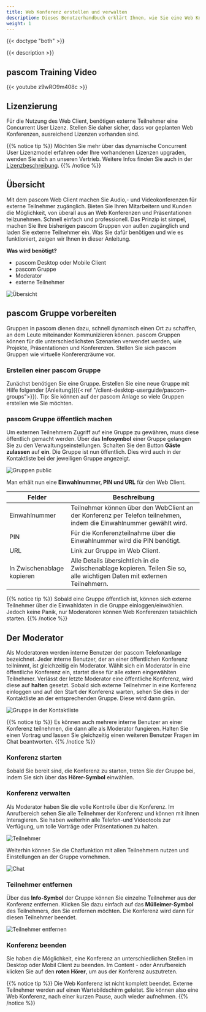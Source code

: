 ```yaml
---
title: Web Konferenz erstellen und verwalten
description: Dieses Benutzerhandbuch erklärt Ihnen, wie Sie eine Web Konferenz erstellen und verwalten können.
weight: 1
---
```



{{< doctype "both" >}}

{{< description >}}


## pascom Training Video

{{< youtube z9wRO9m408c >}} 


## Lizenzierung

Für die Nutzung des Web Client, benötigen externe Teilnehmer eine Concurrent User Lizenz. Stellen Sie daher sicher, dass vor geplanten Web Konferenzen, ausreichend Lizenzen vorhanden sind. 

{{% notice tip %}}
Möchten Sie mehr über das dynamische Concurrent User Lizenzmodel erfahren oder Ihre vorhandenen Lizenzen upgraden, wenden Sie sich an unseren Vertrieb. Weitere Infos finden Sie auch in der [Lizenzbeschreibung](https://www.pascom.net/de/voip-preise/).
{{% /notice %}}


## Übersicht

Mit dem pascom Web Client machen Sie Audio,- und Videokonferenzen für externe Teilnehmer zugänglich. Bieten Sie Ihren Mitarbeitern und Kunden die Möglichkeit, von überall aus an Web Konferenzen und Präsentationen teilzunehmen. Schnell einfach und professionell. Das Prinzip ist simpel, machen Sie Ihre bisherigen pascom Gruppen von außen zugänglich und laden Sie externe Teilnehmer ein. Was Sie dafür benötigen und wie es funktioniert, zeigen wir Ihnen in dieser Anleitung.

**Was wird benötigt?**  
- pascom Desktop oder Mobile Client  
- pascom Gruppe  
- Moderator  
- externe Teilnehmer   

![Übersicht](webclient_overview.de.png?)


## pascom Gruppe vorbereiten

Gruppen in pascom dienen dazu, schnell dynamisch einen Ort zu schaffen, an dem Leute miteinander Kommunizieren können. pascom Gruppen können für die unterschiedlichsten Szenarien verwendet werden, wie Projekte, Präsentationen und Konferenzen. Stellen Sie sich pascom Gruppen wie virtuelle Konferenzräume vor.

### Erstellen einer pascom Gruppe

Zunächst benötigen Sie eine Gruppe. Erstellen Sie eine neue Gruppe mit Hilfe folgender [Anleitung]({{< ref "/client-desktop-userguide/pascom-groups">}}). Tip: Sie können auf der pascom Anlage so viele Gruppen erstellen wie Sie möchten. 

### pascom Gruppe öffentlich machen

Um externen Teilnehmern Zugriff auf eine Gruppe zu gewähren, muss diese öffentlich gemacht werden. Über das **Infosymbol** einer Gruppe gelangen Sie zu den Verwaltungseinstellungen. Schalten Sie den Button **Gäste zulassen** auf **ein**. Die Gruppe ist nun öffentlich. Dies wird auch in der Kontaktliste bei der jeweiligen Gruppe angezeigt. 

![Gruppen public](groups_public.de.PNG?width=70%)

Man erhält nun eine **Einwahlnummer, PIN und URL** für den Web Client.


|Felder|Beschreibung|
|---|---|
|Einwahlnummer|Teilnehmer können über den WebClient an der Konferenz per Telefon teilnehmen, indem die Einwahlnummer gewählt wird.|
|PIN|Für die Konferenzteilnahme über die Einwahlnummer wird die PIN benötigt.|
|URL|Link zur Gruppe im Web Client.|
|In Zwischenablage kopieren| Alle Details übersichtlich in die Zwischenablage kopieren. Teilen Sie so, alle wichtigen Daten mit externen Teilnehmern.|

{{% notice tip %}}
Sobald eine Gruppe öffentlich ist, können sich externe Teilnehmer über die Einwahldaten in die Gruppe einloggen/einwählen. Jedoch keine Panik, nur Moderatoren können Web Konferenzen tatsächlich starten.
{{% /notice %}}


## Der Moderator

Als Moderatoren werden interne Benutzer der pascom Telefonanlage bezeichnet. Jeder interne Benutzer, der an einer öffentlichen Konferenz teilnimmt, ist gleichzeitig ein Moderator. Wählt sich ein Moderator in eine öffentliche Konferenz ein, startet diese für alle extern eingewählten Teilnehmer. Verlässt der letzte Moderator eine öffentliche Konferenz, wird diese auf **halten** gesetzt.
Sobald sich externe Teilnehmer in eine Konferenz einloggen und auf den Start der Konferenz warten, sehen Sie dies in der Kontaktliste an der entsprechenden Gruppe. Diese wird dann grün.

![Gruppe in der Kontaktliste](contactlist.de.PNG?width=40%)

{{% notice tip %}}
Es können auch mehrere interne Benutzer an einer Konferenz teilnehmen, die dann alle als Moderator fungieren. Halten Sie einen Vortrag und lassen Sie gleichzeitig einen weiteren Benutzer Fragen im Chat beantworten.
{{% /notice %}}

### Konferenz starten

Sobald Sie bereit sind, die Konferenz zu starten, treten Sie der Gruppe bei, indem Sie sich über das **Hörer-Symbol** einwählen. 

### Konferenz verwalten

Als Moderator haben Sie die volle Kontrolle über die Konferenz. Im Anrufbereich sehen Sie alle Teilnehmer der Konferenz und können mit ihnen Interagieren. Sie haben weiterhin alle Telefon-und Videotools zur Verfügung, um tolle Vorträge oder Präsentationen zu halten. 


![Teilnehmer](participant_list.de.PNG?width=80%)

Weiterhin können Sie die Chatfunktion mit allen Teilnehmern nutzen und Einstellungen an der Gruppe vornehmen.

![Chat](contentview_during_conference.de.PNG?width=80%)

### Teilnehmer entfernen

Über das **Info-Symbol** der Gruppe können Sie einzelne Teilnehmer aus der Konferenz entfernen. Klicken Sie dazu einfach auf das **Mülleimer-Symbol** des Teilnehmers, den Sie entfernen möchten. Die Konferenz wird dann für diesen Teilnehmer beendet.


![Teilnehmer entfernen](participant_remove.de.PNG?width=80%)

### Konferenz beenden

Sie haben die Möglichkeit, eine Konferenz an unterschiedlichen Stellen im Desktop oder Mobil Client zu beenden. Im Content - oder Anrufbereich klicken Sie auf den **roten Hörer**, um aus der Konferenz auszutreten.  

{{% notice tip %}}
Die Web Konferenz ist nicht komplett beendet. Externe Teilnehmer werden auf einen Wartebildschirm geleitet. Sie können also eine Web Konferenz, nach einer kurzen Pause, auch wieder aufnehmen.
{{% /notice %}}

<br />